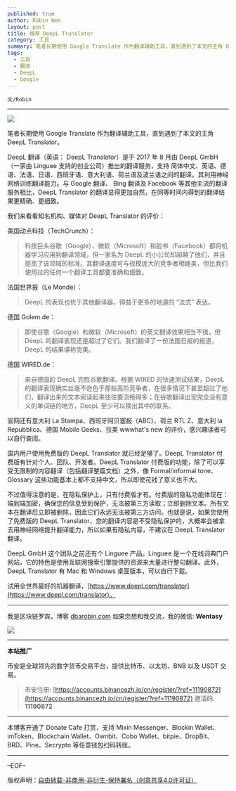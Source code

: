 ```yaml
---
published: true
author: Robin Wen
layout: post
title: 推荐 DeepL Translator
category: 工具
summary: 笔者长期使用 Google Translate 作为翻译辅助工具，直到遇到了本文的主角 DeepL Translator。DeepL 翻译（英语： DeepL Translator）是于 2017 年 8 月由 DeepL GmbH（一家由 Linguee 支持的创业公司）推出的翻译服务，支持 简体中文、英语、德语、法语、日语、西班牙语、意大利语、荷兰语及波兰语之间的翻译。其利用神经网络训练翻译能力。与 Google 翻译、 Bing 翻译及 Facebook 等其他主流的翻译服务相比，DeepL Translator 的翻译显得更加自然，在同等时间内得到的翻译结果更精确、更细致。DeepL GmbH 这个团队之前还有个 Linguee 产品。Linguee 是一个在线词典门户网站，它的特色是使用互联网搜索引擎提供的资源来大量进行整句翻译。此外，DeepL Translator 有 Mac 和 Windows 桌面版本，可以自行下载。
tags:
  - 工具
  - 翻译
  - DeepL
  - Google
---
```


`文/Robin`

***

![](https://cdn.dbarobin.com/hlb70bl.png)

笔者长期使用 Google Translate 作为翻译辅助工具，直到遇到了本文的主角 DeepL Translator。

DeepL 翻译（英语： DeepL Translator）是于 2017 年 8 月由 DeepL GmbH（一家由 Linguee 支持的创业公司）推出的翻译服务，支持 简体中文、英语、德语、法语、日语、西班牙语、意大利语、荷兰语及波兰语之间的翻译。其利用神经网络训练翻译能力。与 Google 翻译、 Bing 翻译及 Facebook 等其他主流的翻译服务相比，DeepL Translator 的翻译显得更加自然，在同等时间内得到的翻译结果更精确、更细致。

我们来看看知名机构、媒体对 DeepL Translator 的评价：

美国动点科技（TechCrunch）：

> 科技巨头谷歌（Google）、微软（Microsoft）和脸书（Facebook）都将机器学习应用到翻译领域，但一家名为 DeepL 的小公司却超越了他们，并且提高了该领域的标准。其翻译速度可与规模庞大的竞争者相媲美，但比我们使用过的任何一个翻译工具都要准确和细致。

法国世界报（Le Monde）：

> DeepL 的表现也优于其他翻译器，得益于更多的地道的 “法式” 表达。

德国 Golem.de：

> 即使谷歌（Google）和微软（Microsoft）的英文翻译效果相当不错，但 DeepL 的翻译表现还是超过了它们。我们翻译了一份法国日报的报道，DeepL 的结果堪称完美。

德国 WIRED.de：

> 来自德国的 DeepL 完胜谷歌翻译。根据 WIRED 的快速测试结果，DeepL 的翻译表现确实丝毫不逊色于那些高阶竞争者，在很多情况下甚至超过了他们，翻译出来的文本阅读起来往往要流畅得多；在谷歌翻译出现完全没有意义的单词链的地方，DeepL 至少可以猜出其中的联系。

官网还有意大利 La Stampa、西班牙阿贝塞报（ABC）、荷兰 RTL Z、意大利 la Repubblica、德国 Mobile Geeks、拉美 wwwhat's new 的评价，感兴趣读者可以自行查阅。

国内用户使用免费版的 DeepL Translator 就已经足够了。DeepL Translator 付费版有针对个人、团队、开发者。DeepL Translator 付费版的功能，除了可以享受无限制的内容翻译（包括翻译整篇文档）之外，像 Formal/informal tone、Glossary 这些功能基本上都不支持中文，所以即使花钱了意义也不大。

不过值得注意的是，在隐私保护上，只有付费版才有。付费版的隐私功能体现在：端到端加密，确保您的信息受到保护，无法被第三方读取；立即删除文本。所有文本在翻译后立即被删除，因此它们永远无法被第三方访问。也就是说，如果您使用了免费版的 DeepL Translator，您的翻译内容是不受隐私保护的，大概率会被拿去用神经网络提升翻译能力，所以如果有隐私内容，不建议在 DeepL Translator 翻译。

DeepL GmbH 这个团队之前还有个 Linguee 产品。Linguee 是一个在线词典门户网站，它的特色是使用互联网搜索引擎提供的资源来大量进行整句翻译。此外，DeepL Translator 有 Mac 和 Windows 桌面版本，可以自行下载。

试用全世界最好的机器翻译，[https://www.deepl.com/translator](https://www.deepl.com/translator)。

***

我是区块链罗宾，博客 [dbarobin.com](https://dbarobin.com/)
如果您想和我交流，我的微信: **Wentasy**

![](https://cdn.dbarobin.com/v4yywe2.png)

***

**本站推广**

币安是全球领先的数字货币交易平台，提供比特币、以太坊、BNB 以及 USDT 交易。

> 币安注册: [https://accounts.binancezh.io/cn/register/?ref=11190872](https://accounts.binancezh.io/cn/register/?ref=11190872)
> 邀请码: **11190872**

***

本博客开通了 Donate Cafe 打赏，支持 Mixin Messenger、Blockin Wallet、imToken、Blockchain Wallet、Ownbit、Cobo Wallet、bitpie、DropBit、BRD、Pine、Secrypto 等任意钱包扫码转账。

<center>
    <div class="--donate-button"
         data-button-id="f8b9df0d-af9a-460d-8258-d3f435445075"
    ></div>
</center>

***

–EOF–

版权声明：[自由转载-非商用-非衍生-保持署名（创意共享4.0许可证）](http://creativecommons.org/licenses/by-nc-nd/4.0/deed.zh)
